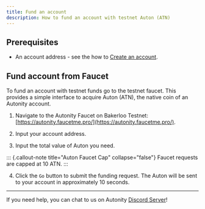 ```yaml
---
title: Fund an account
description: How to fund an account with testnet Auton (ATN)
---
```


## Prerequisites

- An account address - see the how to [Create an account](/account-holders/create-acct/).


## Fund account from Faucet

To fund an account with testnet funds go to the testnet faucet. This provides a simple interface to acquire Auton (ATN), the native coin of an Autonity account.

1. Navigate to the Autonity Faucet on Bakerloo Testnet: [https://autonity.faucetme.pro/](https://autonity.faucetme.pro/). 

2. Input your account address.

3. Input the total value of Auton you need. 

::: {.callout-note title="Auton Faucet Cap" collapse="false"}
Faucet requests are capped at 10 ATN.
:::

4. Click the `Go` button to submit the funding request. The Auton will be sent to your account in approximately 10 seconds.

------------------------------------------------

If you need help, you can chat to us on Autonity [Discord Server](https://discord.gg/autonity)!
